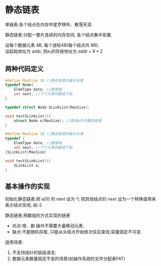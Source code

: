 # 静态链表

单链表:各个结点在内存中星罗棋布、散落天涯.

静态链表:分配一整片连续的内存空间, 各个结点集中安置.

设每个数据元素 4B, 每个游标4B(每个结点共 8B); <BR>
设起始地址为 addr, 则$e_1$的存放地址为 $addr + 8\times 2$

## 两种代码定义

```c
#define MaxSize 10 //静态链表的最大长度
typedef Node{
	ElemType data; //数据域
	int next; //下个元素的数组下标
}

typedef struct Node SLinkList[MaxSize];

void testSLinkList(){
	struct Node a[MaxSize]; //数组a作为静态链表
}
```

```c
#define MaxSize 10 //静态链表的最大长度
typedef {
	ElemType data; //数据域
	int next; //下个元素的数组下标
}SLinkList[MaxSize]

void testSLinkList(){
	SLinkList a;
}
```

## 基本操作的实现

初始化静态链表:把 a[0] 的 next 设为-1; 把其他结点的 next 设为一个特殊值用来表示结点空闲, 如-2.

静态链表:用数组的方式实现的链表

- 优点:增、删 操作不需要大量移动元素;
- 缺点:不能随机存取, 只能从头结点开始依次往后查找;容量固定不可变.

适用场景:

1. 不支持指针的低级语言;
2. 数据元素数量固定不变的场景(如操作系统的文件分配表FAT)

